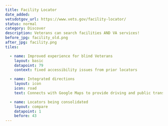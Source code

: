 ```yaml
---
title: Facility Locator
date_added:
vetsdotgov_url: https://www.vets.gov/facility-locator/
status: normal
category: Discover
description: Veterans can search facilities AND VA services!
before_jpg: facility_old.png
after_jpg: facility.png
tiles:

  - name: Improved experience for blind Veterans
    layout: basic
    datapoint: 79
    context: fixed accessibility issues from prior locators

  - name: Integrated directions
    layout: icon
    icon: road
    text: Connects with Google Maps to provide driving and public transit directions

  - name: Locators being consolidated
    layout: compare
    datapoint: 1
    before: 43
---
```

